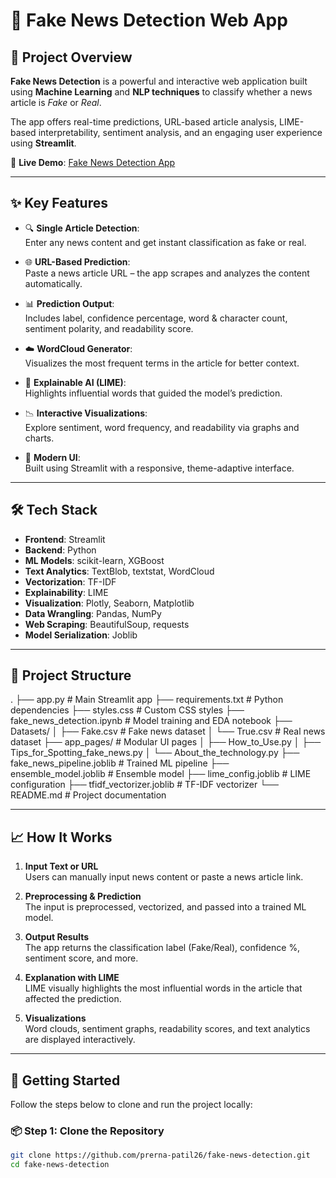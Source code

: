 # 📰 Fake News Detection Web App

## 🚀 Project Overview

**Fake News Detection** is a powerful and interactive web application built using **Machine Learning** and **NLP techniques** to classify whether a news article is *Fake* or *Real*.  

The app offers real-time predictions, URL-based article analysis, LIME-based interpretability, sentiment analysis, and an engaging user experience using **Streamlit**.

🔗 **Live Demo**: [Fake News Detection App](https://fake-news-detection-prerna.streamlit.app)

---

## ✨ Key Features

- 🔍 **Single Article Detection**:  
  Enter any news content and get instant classification as fake or real.

- 🌐 **URL-Based Prediction**:  
  Paste a news article URL – the app scrapes and analyzes the content automatically.

- 📊 **Prediction Output**:  
  Includes label, confidence percentage, word & character count, sentiment polarity, and readability score.

- ☁️ **WordCloud Generator**:  
  Visualizes the most frequent terms in the article for better context.

- 🧠 **Explainable AI (LIME)**:  
  Highlights influential words that guided the model’s prediction.

- 📉 **Interactive Visualizations**:  
  Explore sentiment, word frequency, and readability via graphs and charts.

- 🎨 **Modern UI**:  
  Built using Streamlit with a responsive, theme-adaptive interface.

---

## 🛠 Tech Stack

- **Frontend**: Streamlit  
- **Backend**: Python  
- **ML Models**: scikit-learn, XGBoost  
- **Text Analytics**: TextBlob, textstat, WordCloud  
- **Vectorization**: TF-IDF  
- **Explainability**: LIME  
- **Visualization**: Plotly, Seaborn, Matplotlib  
- **Data Wrangling**: Pandas, NumPy  
- **Web Scraping**: BeautifulSoup, requests  
- **Model Serialization**: Joblib

---

## 📂 Project Structure

.
├── app.py # Main Streamlit app
├── requirements.txt # Python dependencies
├── styles.css # Custom CSS styles
├── fake_news_detection.ipynb # Model training and EDA notebook
├── Datasets/
│ ├── Fake.csv # Fake news dataset
│ └── True.csv # Real news dataset
├── app_pages/ # Modular UI pages
│ ├── How_to_Use.py
│ ├── Tips_for_Spotting_fake_news.py
│ └── About_the_technology.py
├── fake_news_pipeline.joblib # Trained ML pipeline
├── ensemble_model.joblib # Ensemble model
├── lime_config.joblib # LIME configuration
├── tfidf_vectorizer.joblib # TF-IDF vectorizer
└── README.md # Project documentation


---

## 📈 How It Works

1. **Input Text or URL**  
   Users can manually input news content or paste a news article link.

2. **Preprocessing & Prediction**  
   The input is preprocessed, vectorized, and passed into a trained ML model.

3. **Output Results**  
   The app returns the classification label (Fake/Real), confidence %, sentiment score, and more.

4. **Explanation with LIME**  
   LIME visually highlights the most influential words in the article that affected the prediction.

5. **Visualizations**  
   Word clouds, sentiment graphs, readability scores, and text analytics are displayed interactively.

---

## 🏁 Getting Started

Follow the steps below to clone and run the project locally:

### 📦 Step 1: Clone the Repository

```bash
git clone https://github.com/prerna-patil26/fake-news-detection.git
cd fake-news-detection



